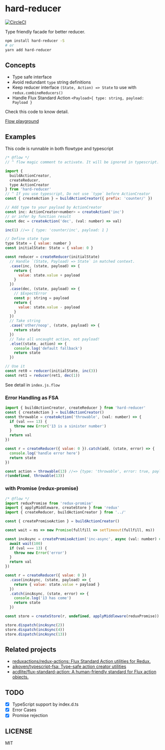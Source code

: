 # hard-reducer

[![CircleCI](https://circleci.com/gh/mizchi/hard-reducer.svg?style=svg)](https://circleci.com/gh/mizchi/hard-reducer)

Type friendly facade for better reducer.

```sh
npm install hard-reducer -S
# or
yarn add hard-reducer
```

## Concepts

* Type safe interface
* Avoid redundant `type` string definitions
* Keep reducer interface `(State, Action) => State` to use with `redux.combineReducers()`
* Handle Flux Standard Action `<Payload>{ type: string, payload: Payload }`

Check this code to know detail.

[Flow playground](https://flow.org/try/#0PQKgBAAgZgNg9gdzCYAoUYCmBnGBLAOwBcBaAEz2wEMAjGTZNIgTwAcGBBAYyLzgIDCAJ0xUicIQB4B-bESFVCRAFxg5QwgHMANGACSBVgFciugApVm8KmQB8YALxgA3qjBgAFAeNEAlKucwFnZVGQJ1RWJdVktrMlULKzgbMABfVHTUYIYAJUwyIy5MKQBlIjFMeydXdw8yit0qAmZ-MHqiTG03ME1MFU9fR3s8gqLS8o7bLvcuKmxMaVl5SNN9QxNzWOS7D273bl5+YVFxKTCIpV1vDbBEuKm9z3bO262bQYd7Z+7WkcLiyTPWwZVCoKBGAg8PgEMA0Ix4GBkA7Q45iCQeOCsIjYAJgVgiKB4AAeAH5VOotGlBjUwFwlniCcTHGBMdiAHT4zCEolgAA+vLAAHJBaD3ODIYcYVwRBVkfxFuFlkpyfItFd1qs7ttbLt3O5+uclVFHlACKprkQhq8kjYfqo5YIZacFRcomsfJsbXYXI86YqgmwGE5OdywABqIK++lQagAMTNYCazGZHkIPnNGo+9hperAIiIRiEMJzuYD7GmpfcMS9qlNYAAZPWwKbU5nHu50rnO3qY1R42yAPqWpzZR75wsw3vx7qZMUQqH8WlOzBmIRwAC2lEwDpdRv6FIIOndNy1Nh1jwNSwUlxNCYtVtXG63klP3oFr7tYAdqOdhuvbotT17h9XM-TkMsgwZLkmQjIgo39KcEyTFM0xMDMfCzEDS3HIssMrbIK0ras4gSNdN3mNkRGwOAYAAN0wDwW1QvxfHbNJHm7MU4wIQdhwgsc+gnZtuJnUVm3nSUlxOTASjwddWHoHc-xWFUNEPc9c0vRV-zg9xWm-J0JF3HTdFouA8DIUzzO9EswMtbJmRDGDI1A6NuNUZCnA8TCPECBzUlY3NEN45lR1zHDJxEjsxIilwpNlBcCF0aVpNk+TFMS5Ll0fcjt0S9jMnFfKUoqP4xkBCZKlbPBeCoGBnlUZ5fnyf5xgqbNunoS0oBETAAC98mZKA6vmbo7LAdcqFYZkCEwJAAFkpu8sTxpEUZig85oUzkCpNuTJxCBqvA6ueRpEr2zDbPpAALJoyHoIRmUm1g2V6IgPCoRK2WyQK9Vi26CHu4owBJMAAaBoQPB2jozslDk3jIQYVQqUTujW1q2VmeYU0+yVY3nZK6pgGhPoAa0ux5nrZeZ3tx6F8chXjCZgYmyd+9xYvRsZRI5wTcK54oQXQYAwCMahelBcaaRKjoHQrGWZLkhS8sleXsrIrcHQyZk4QRJFEp-dEaScolVEFOkIQ6IRgBFALJfpKi+mZBW0uVh0PEFR2iEFVjxsILhneXd3BX9wVdA8Wi6tUAgjHXGhikwyOYF9+kyEwAOnAV4O064MPPCT6PY-joRE7qlP-X9jhsGYSFA+knLNcSj3-ZIOYa9z8OC7AGO44Tq0aVihuKKomj6IjsuMlYrJAzaSrmUCJOjEwQve8e9I-YII6Trn6owEX5ewAABnY1a69Klqxmq2r6sq37MbmBj-fD6GXmI7YKdc-1WFUylgwRsBgAi0PAJAsuESzuH3sjDobJ97hjxAjDiM475YwYjnZ+lVogIw-n9PmxY2KQLUJVGBdUl5gBIPAr0iCOy-UAXmTAABHeEIg6EFCJCQfET55gkE3GQIGCAqAiG6PfeYrYuBV3bughoFC4jYJmA7PoK9i6OQQZ-cC+YABMP9DzKK9AAoBmgQFCUOtfb41ChEoI8F7SRMNpHv37vBNRCju5F2Bn-XRtDgHhVwWAYxx0b4ozMagVafRj5OEhgvEhB9j6pF0P7DwABmXw5dHFEAAIzMkhvmQ+ugvbeWSZaDRGTLF9FSboHOHh1FJKCbIGimA2TwE0MUoglTUBAA)

## Examples

This code is runnable in both flowtype and typescript

```js
/* @flow */
// ^ flow magic comment to activate. It will be ignored in typescript.

import {
  buildActionCreator,
  createReducer,
  type ActionCreator
} from 'hard-reducer'
// ^ If you use typescript, Do not use `type` before ActionCreator
const { createAction } = buildActionCreator({ prefix: 'counter/' })

// Add type to your payload by ActionCreator
const inc: ActionCreator<number> = createAction('inc')
// or infer by function result
const dec = createAction('dec', (val: number) => val)

inc(1) //=> { type: 'counter/inc', payload: 1 }

// Define state type
type State = { value: number }
const initialState: State = { value: 0 }

const reducer = createReducer(initialState)
  // Handle `(State, Payload) => State` in matched context.
  .case(inc, (state, payload) => {
    return {
      value: state.value + payload
    }
  })
  .case(dec, (state, payload) => {
    // $ExpectError
    const p: string = payload
    return {
      value: state.value - payload
    }
  })
  // Take string
  .case('other/noop', (state, payload) => {
    return state
  })
  // Take all uncaught action, not payload!
  .else((state, action) => {
    console.log('default fallback')
    return state
  })

// Use it
const ret0 = reducer(initialState, inc(3))
const ret1 = reducer(ret1, dec(1))
```

See detail in `index.js.flow`

### Error Handling as FSA

```js
import { buildActionCreator, createReducer } from 'hard-reducer'
const { createAction } = buildActionCreator()
const throwable = createAction('throwable', (val: number) => {
  if (val === 13) {
    throw new Error('13 is a sinister number')
  }
  return val
})

const r = createReducer({ value: 0 }).catch(add, (state, error) => {
  console.log('handle error here')
  return state
})

const action = throwable(13) //=> {type: 'throwable', error: true, payload: Error(...) }
r(undefined, throwable(13))
```

### with Promise (redux-promise)

```js
/* @flow */
import reduxPromise from 'redux-promise'
import { applyMiddleware, createStore } from 'redux'
import { createReducer, buildActionCreator } from '../'

const { createPromiseAction } = buildActionCreator()

const wait = ms => new Promise(fullfill => setTimeout(fullfill, ms))

const incAsync = createPromiseAction('inc-async', async (val: number) => {
  await wait(100)
  if (val === 13) {
    throw new Error('error')
  }
  return val
})

const r = createReducer({ value: 0 })
  .case(incAsync, (state, payload) => {
    return { value: state.value + payload }
  })
  .catch(incAsync, (state, error) => {
    console.log('13 has come')
    return state
  })

const store = createStore(r, undefined, applyMiddleware(reduxPromise))

store.dispatch(incAsync(2))
store.dispatch(incAsync(4))
store.dispatch(incAsync(13))
```

## Related projects

* [reduxactions/redux-actions: Flux Standard Action utilities for Redux.](https://github.com/reduxactions/redux-actions)
* [aikoven/typescript-fsa: Type-safe action creator utilities](https://github.com/aikoven/typescript-fsa)
* [acdlite/flux-standard-action: A human-friendly standard for Flux action objects.](https://github.com/acdlite/flux-standard-action)

## TODO

* [x] TypeScript support by index.d.ts
* [x] Error Cases
* [x] Promise rejection

## LICENSE

MIT
